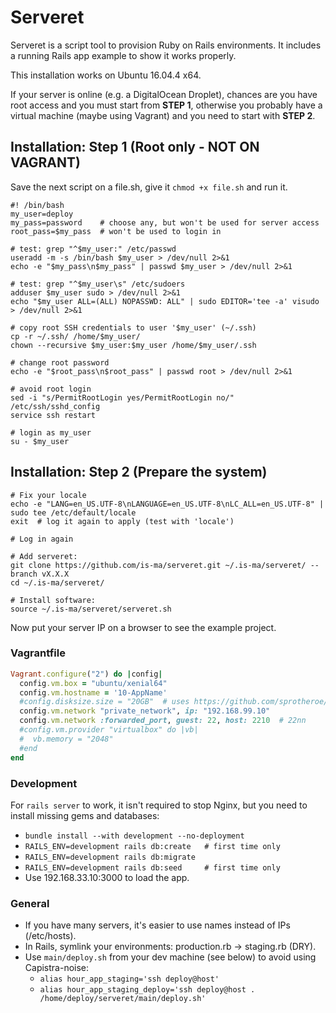 # Serveret
Serveret is a script tool to provision Ruby on Rails environments. It includes a running Rails app example to show it works properly.

This installation works on Ubuntu 16.04.4 x64.

If your server is online (e.g. a DigitalOcean Droplet), chances are you have root access and you must start from **STEP 1**, otherwise you probably have a virtual machine (maybe using Vagrant) and you need to start with **STEP 2**.


## Installation: Step 1 (Root only - NOT ON VAGRANT)

Save the next script on a file.sh, give it ```chmod +x file.sh``` and run it.

```
#! /bin/bash
my_user=deploy
my_pass=password    # choose any, but won't be used for server access
root_pass=$my_pass  # won't be used to login in

# test: grep "^$my_user:" /etc/passwd
useradd -m -s /bin/bash $my_user > /dev/null 2>&1
echo -e "$my_pass\n$my_pass" | passwd $my_user > /dev/null 2>&1

# test: grep "^$my_user\s" /etc/sudoers
adduser $my_user sudo > /dev/null 2>&1
echo "$my_user ALL=(ALL) NOPASSWD: ALL" | sudo EDITOR='tee -a' visudo > /dev/null 2>&1

# copy root SSH credentials to user '$my_user' (~/.ssh)
cp -r ~/.ssh/ /home/$my_user/
chown --recursive $my_user:$my_user /home/$my_user/.ssh

# change root password
echo -e "$root_pass\n$root_pass" | passwd root > /dev/null 2>&1

# avoid root login
sed -i "s/PermitRootLogin yes/PermitRootLogin no/" /etc/ssh/sshd_config
service ssh restart

# login as my_user
su - $my_user
```


## Installation: Step 2 (Prepare the system)

```
# Fix your locale
echo -e "LANG=en_US.UTF-8\nLANGUAGE=en_US.UTF-8\nLC_ALL=en_US.UTF-8" | sudo tee /etc/default/locale
exit  # log it again to apply (test with 'locale')

# Log in again

# Add serveret:
git clone https://github.com/is-ma/serveret.git ~/.is-ma/serveret/ --branch vX.X.X
cd ~/.is-ma/serveret/

# Install software:
source ~/.is-ma/serveret/serveret.sh
```

Now put your server IP on a browser to see the example project.


### Vagrantfile
```ruby
Vagrant.configure("2") do |config|
  config.vm.box = "ubuntu/xenial64"
  config.vm.hostname = '10-AppName'
  #config.disksize.size = "20GB"  # uses https://github.com/sprotheroe/vagrant-disksize
  config.vm.network "private_network", ip: "192.168.99.10"
  config.vm.network :forwarded_port, guest: 22, host: 2210  # 22nn
  #config.vm.provider "virtualbox" do |vb|
  #  vb.memory = "2048"
  #end
end
```

### Development
For ```rails server``` to work, it isn't required to stop Nginx, but you need to install missing gems and databases:
  - ```bundle install --with development --no-deployment```
  - ```RAILS_ENV=development rails db:create   # first time only```
  - ```RAILS_ENV=development rails db:migrate```
  - ```RAILS_ENV=development rails db:seed     # first time only```
  - Use 192.168.33.10:3000 to load the app.


### General
  - If you have many servers, it's easier to use names instead of IPs (/etc/hosts).
  - In Rails, symlink your environments: production.rb -> staging.rb (DRY).
  - Use ```main/deploy.sh``` from your dev machine (see below) to avoid using Capistra-noise:
    * ```alias hour_app_staging='ssh deploy@host'```
    * ```alias hour_app_staging_deploy='ssh deploy@host . /home/deploy/serveret/main/deploy.sh'```
